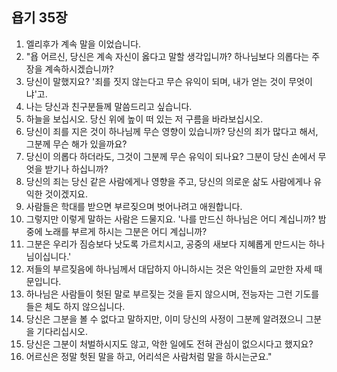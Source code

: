 ## 욥기 35장

1. 엘리후가 계속 말을 이었습니다.
2. "욥 어르신, 당신은 계속 자신이 옳다고 말할 생각입니까? 하나님보다 의롭다는 주장을 계속하시겠습니까?
3. 당신이 말했지요? '죄를 짓지 않는다고 무슨 유익이 되며, 내가 얻는 것이 무엇이냐'고.
4. 나는 당신과 친구분들께 말씀드리고 싶습니다.
5. 하늘을 보십시오. 당신 위에 높이 떠 있는 저 구름을 바라보십시오.
6. 당신이 죄를 지은 것이 하나님께 무슨 영향이 있습니까? 당신의 죄가 많다고 해서, 그분께 무슨 해가 있을까요?
7. 당신이 의롭다 하더라도, 그것이 그분께 무슨 유익이 되나요? 그분이 당신 손에서 무엇을 받기나 하십니까?
8. 당신의 죄는 당신 같은 사람에게나 영향을 주고, 당신의 의로운 삶도 사람에게나 유익한 것이겠지요.
9. 사람들은 학대를 받으면 부르짖으며 벗어나려고 애원합니다.
10. 그렇지만 이렇게 말하는 사람은 드물지요. '나를 만드신 하나님은 어디 계십니까? 밤중에 노래를 부르게 하시는 그분은 어디 계십니까?
11. 그분은 우리가 짐승보다 낫도록 가르치시고, 공중의 새보다 지혜롭게 만드시는 하나님이십니다.'
12. 저들의 부르짖음에 하나님께서 대답하지 아니하시는 것은 악인들의 교만한 자세 때문입니다.
13. 하나님은 사람들이 헛된 말로 부르짖는 것을 듣지 않으시며, 전능자는 그런 기도를 들은 체도 하지 않으십니다.
14. 당신은 그분을 볼 수 없다고 말하지만, 이미 당신의 사정이 그분께 알려졌으니 그분을 기다리십시오.
15. 당신은 그분이 처벌하시지도 않고, 악한 일에도 전혀 관심이 없으시다고 했지요?
16. 어르신은 정말 헛된 말을 하고, 어리석은 사람처럼 말을 하시는군요."